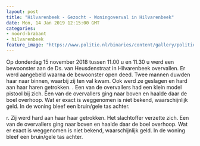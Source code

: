 ```yaml
---
layout: post
title: "Hilvarenbeek - Gezocht - Woningoverval in Hilvarenbeek"
date: Mon, 14 Jan 2019 12:15:00 GMT
categories: 
- noord-brabant 
- hilvarenbeek 
feature_image: "https://www.politie.nl/binaries/content/gallery/politie/gezocht/verdachten/2019/januari/09-ob/bb_190114/hilvarenbeek-07.jpg"
---
```


Op donderdag 15 november 2018 tussen 11.00 u en 11.30 u werd een bewoonster aan de Ds. van Heusdenstraat in Hilvarenbeek overvallen. Er werd aangebeld waarna de bewoonster open deed.  Twee mannen duwden haar naar binnen, waarbij zij ten val kwam. Ook werd ze geslagen en hard aan haar haren getrokken. . Een van de overvallers had een klein model pistool bij zich. Een van de overvallers ging naar boven en haalde daar de boel overhoop. Wat er exact is weggenomen is niet bekend, waarschijnlijk geld. In de woning bleef een bruin/gele tas achter. 

r. Zij werd  hard aan haar haar getrokken. Het slachtoffer verzette zich. Een van de overvallers ging naar boven en haalde daar de boel overhoop. Wat er exact is weggenomen is niet bekend, waarschijnlijk geld. In de woning bleef een bruin/gele tas achter.
